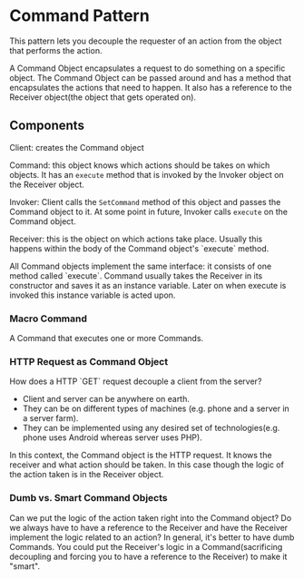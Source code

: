 # Command Pattern

This pattern lets you decouple the requester of an action from the object that performs the action.

A Command Object encapsulates a request to do something on a specific object. The Command Object can be passed around and has a method that encapsulates the actions that need to happen. It also has a reference to the Receiver object\(the object that gets operated on\).

## Components

Client: creates the Command object

Command: this object knows which actions should be takes on which objects. It has an `execute` method that is invoked by the Invoker object on the Receiver object.

Invoker: Client calls the `SetCommand` method of this object and passes the Command object to it. At some point in future, Invoker calls `execute` on the Command object.

Receiver: this is the object on which actions take place. Usually this happens within the body of the Command object's \`execute\` method.

All Command objects implement the same interface: it consists of one method called \`execute\`. Command usually takes the Receiver in its constructor and saves it as an instance variable. Later on when execute is invoked this instance variable is acted upon.

### Macro Command

A Command that executes one or more Commands.

### HTTP Request as Command Object

How does a HTTP \`GET\` request decouple a client from the server? 

* Client and server can be anywhere on earth.
* They can be on different types of machines \(e.g. phone and a server in a server farm\).
* They can be implemented using any desired set of technologies\(e.g. phone uses Android whereas server uses PHP\).

In this context, the Command object is the HTTP request. It knows the receiver and what action should be taken. In this case though the logic of the action taken is in the Receiver object.

### Dumb vs. Smart Command Objects

Can we put the logic of the action taken right into the Command object? Do we always have to have a reference to the Receiver and have the Receiver implement the logic related to an action? In general, it's better to have dumb Commands. You could put the Receiver's logic in a Command\(sacrificing decoupling and forcing you to have a reference to the Receiver\) to make it "smart".







